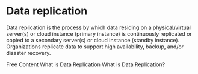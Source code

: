 # Data replication

Data replication is the process by which data residing on a physical/virtual server(s) or cloud instance (primary instance) is continuously replicated or copied to a secondary server(s) or cloud instance (standby instance). Organizations replicate data to support high availability, backup, and/or disaster recovery. 

<ResourceGroupTitle>Free Content</ResourceGroupTitle>
<BadgeLink colorScheme='yellow' badgeText='Read' href='https://us.sios.com/what-we-do/data-replication/'>What is Data Replication</BadgeLink>
<BadgeLink colorScheme='purple' badgeText='Watch' href='https://youtu.be/fUrKt-AQYtE'>What is Data Replication?</BadgeLink>
